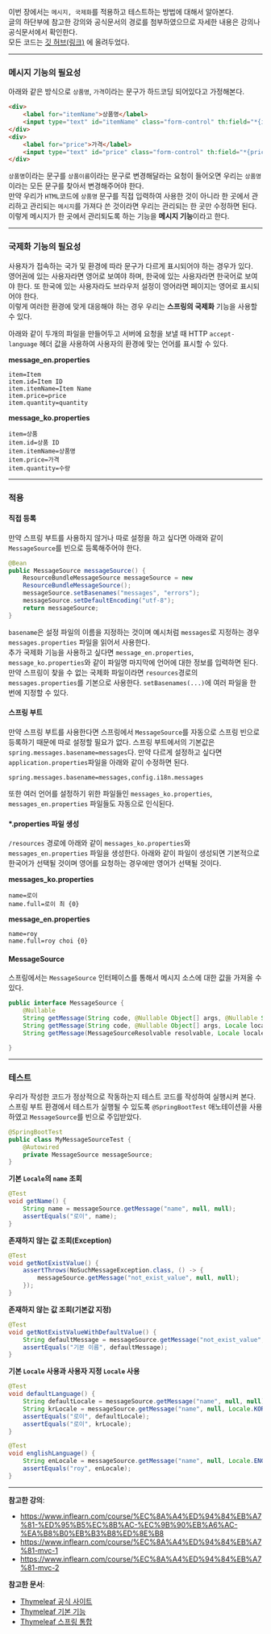 이번 장에서는 `메시지, 국제화`를 적용하고 테스트하는 방법에 대해서 알아본다.  
글의 하단부에 참고한 강의와 공식문서의 경로를 첨부하였으므로 자세한 내용은 강의나 공식문서에서 확인한다.  
모든 코드는 [깃 허브(링크)](https://github.com/roy-zz/mvc) 에 올려두었다.

---

### 메시지 기능의 필요성

아래와 같은 방식으로 `상품명`, `가격`이라는 문구가 하드코딩 되어있다고 가정해본다.

```html
<div>
    <label for="itemName">상품명</label>
    <input type="text" id="itemName" class="form-control" th:field="*{itemName}" >
</div>
<div>
    <label for="price">가격</label>
    <input type="text" id="price" class="form-control" th:field="*{price}">
</div>
```

`상품명`이라는 문구를 `상품이름`이라는 문구로 변경해달라는 요청이 들어오면 우리는 `상품명`이라는 모든 문구를 찾아서 변경해주어야 한다.  
만약 우리가 `HTML`코드에 `상품명` 문구를 직접 입력하여 사용한 것이 아니라 한 곳에서 관리하고 관리되는 `메시지`를 가져다 쓴 것이라면 우리는 관리되는 한 곳만 수정하면 된다.
이렇게 메시지가 한 곳에서 관리되도록 하는 기능을 **메시지 기능**이라고 한다.

---

### 국제화 기능의 필요성

사용자가 접속하는 국가 및 환경에 따라 문구가 다르게 표시되어야 하는 경우가 있다.  
영어권에 있는 사용자라면 영어로 보여야 하며, 한국에 있는 사용자라면 한국어로 보여야 한다. 또 한국에 있는 사용자라도 브라우저 설정이 영어라면 페이지는 영어로 표시되어야 한다.  
이렇게 여러한 환경에 맞게 대응해야 하는 경우 우리는 **스프링의 국제화** 기능을 사용할 수 있다.

아래와 같이 두개의 파일을 만들어두고 서버에 요청을 보낼 때 HTTP `accept-language` 헤더 값을 사용하여 사용자의 환경에 맞는 언어를 표시할 수 있다.

**message_en.properties**
```properties
item=Item
item.id=Item ID
item.itemName=Item Name
item.price=price
item.quantity=quantity
```

**message_ko.properties**
```properties
item=상품
item.id=상품 ID
item.itemName=상품명
item.price=가격
item.quantity=수량
```

---

### 적용

#### 직접 등록

만약 스프링 부트를 사용하지 않거나 따로 설정을 하고 싶다면 아래와 같이 `MessageSource`를 빈으로 등록해주어야 한다.

```java
@Bean
public MessageSource messageSource() {
    ResourceBundleMessageSource messageSource = new
    ResourceBundleMessageSource();
    messageSource.setBasenames("messages", "errors");
    messageSource.setDefaultEncoding("utf-8");
    return messageSource;
}
```

`basename`은 설정 파일의 이름을 지정하는 것이며 예시처럼 `messages`로 지정하는 경우 `messages.properties` 파일을 읽어서 사용한다.  
추가 국제화 기능을 사용하고 싶다면 `message_en.properties`, `message_ko.properties`와 같이 파일명 마지막에 언어에 대한 정보를 입력하면 된다.  
만약 스프링이 찾을 수 없는 국제화 파일이라면 `resources`경로의 `messages.properties`를 기본으로 사용한다. `setBasenames(...)`에 여러 파일을 한번에 지정할 수 있다.

#### 스프링 부트

만약 스프링 부트를 사용한다면 스프링에서 `MessageSource`를 자동으로 스프링 빈으로 등록하기 때문에 따로 설정할 필요가 없다.
스프링 부트에서의 기본값은 `spring.messages.basename=messages`다. 만약 다르게 설정하고 싶다면 `application.properties`파일을 아래와 같이 수정하면 된다.  

```properties
spring.messages.basename=messages,config.i18n.messages
```

또한 여러 언어를 설정하기 위한 파일들인 `messages_ko.properties`, `messages_en.properties` 파일들도 자동으로 인식된다.

#### *.properties 파일 생성

`/resources` 경로에 아래와 같이 `messages_ko.properties`와 `messages_en.properties` 파일을 생성한다.
아래와 같이 파일이 생성되면 기본적으로 한국어가 선택될 것이며 영어를 요청하는 경우에만 영어가 선택될 것이다.

**messages_ko.properties**
```properties
name=로이
name.full=로이 최 {0}
```

**message_en.properties**
```properties
name=roy
name.full=roy choi {0}
```

#### MessageSource

스프링에서는 `MessageSource` 인터페이스를 통해서 메시지 소스에 대한 값을 가져올 수 있다.

```java
public interface MessageSource {
	@Nullable
	String getMessage(String code, @Nullable Object[] args, @Nullable String defaultMessage, Locale locale);
	String getMessage(String code, @Nullable Object[] args, Locale locale) throws NoSuchMessageException;
	String getMessage(MessageSourceResolvable resolvable, Locale locale) throws NoSuchMessageException;

}
```

---

### 테스트

우리가 작성한 코드가 정상적으로 작동하는지 테스트 코드를 작성하여 실행시켜 본다.
스프링 부트 환경에서 테스트가 실행될 수 있도록 `@SpringBootTest` 애노테이션을 사용하였고 `MessageSource`를 빈으로 주입받았다.

```java
@SpringBootTest
public class MyMessageSourceTest {
    @Autowired
    private MessageSource messageSource;
}
```

**기본 `Locale`의 `name` 조회**
```java
@Test
void getName() {
    String name = messageSource.getMessage("name", null, null);
    assertEquals("로이", name);
}
```

**존재하지 않는 값 조회(Exception)**
```java
@Test
void getNotExistValue() {
    assertThrows(NoSuchMessageException.class, () -> {
        messageSource.getMessage("not_exist_value", null, null);
    });
}
```

**존재하지 않는 값 조회(기본값 지정)**
```java
@Test
void getNotExistValueWithDefaultValue() {
    String defaultMessage = messageSource.getMessage("not_exist_value", null, "기본 이름", null);
    assertEquals("기본 이름", defaultMessage);
}
```

**기본 `Locale` 사용과 사용자 지정 `Locale` 사용**
```java
@Test
void defaultLanguage() {
    String defaultLocale = messageSource.getMessage("name", null, null);
    String krLocale = messageSource.getMessage("name", null, Locale.KOREA);
    assertEquals("로이", defaultLocale);
    assertEquals("로이", krLocale);
}

@Test
void englishLanguage() {
    String enLocale = messageSource.getMessage("name", null, Locale.ENGLISH);
    assertEquals("roy", enLocale);
}
```

---

**참고한 강의**:
- https://www.inflearn.com/course/%EC%8A%A4%ED%94%84%EB%A7%81-%ED%95%B5%EC%8B%AC-%EC%9B%90%EB%A6%AC-%EA%B8%B0%EB%B3%B8%ED%8E%B8
- https://www.inflearn.com/course/%EC%8A%A4%ED%94%84%EB%A7%81-mvc-1
- https://www.inflearn.com/course/%EC%8A%A4%ED%94%84%EB%A7%81-mvc-2

**참고한 문서**:
- [Thymeleaf 공식 사이트](https://www.thymeleaf.org/)
- [Thymeleaf 기본 기능](https://www.thymeleaf.org/doc/tutorials/3.0/usingthymeleaf.html)
- [Thymeleaf 스프링 통합](https://www.thymeleaf.org/doc/tutorials/3.0/thymeleafspring.html)